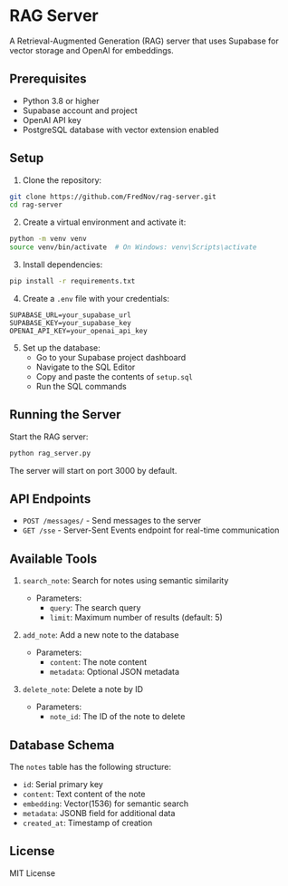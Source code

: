 # RAG Server

A Retrieval-Augmented Generation (RAG) server that uses Supabase for vector storage and OpenAI for embeddings.

## Prerequisites

- Python 3.8 or higher
- Supabase account and project
- OpenAI API key
- PostgreSQL database with vector extension enabled

## Setup

1. Clone the repository:
```bash
git clone https://github.com/FredNov/rag-server.git
cd rag-server
```

2. Create a virtual environment and activate it:
```bash
python -m venv venv
source venv/bin/activate  # On Windows: venv\Scripts\activate
```

3. Install dependencies:
```bash
pip install -r requirements.txt
```

4. Create a `.env` file with your credentials:
```env
SUPABASE_URL=your_supabase_url
SUPABASE_KEY=your_supabase_key
OPENAI_API_KEY=your_openai_api_key
```

5. Set up the database:
   - Go to your Supabase project dashboard
   - Navigate to the SQL Editor
   - Copy and paste the contents of `setup.sql`
   - Run the SQL commands

## Running the Server

Start the RAG server:
```bash
python rag_server.py
```

The server will start on port 3000 by default.

## API Endpoints

- `POST /messages/` - Send messages to the server
- `GET /sse` - Server-Sent Events endpoint for real-time communication

## Available Tools

1. `search_note`: Search for notes using semantic similarity
   - Parameters:
     - `query`: The search query
     - `limit`: Maximum number of results (default: 5)

2. `add_note`: Add a new note to the database
   - Parameters:
     - `content`: The note content
     - `metadata`: Optional JSON metadata

3. `delete_note`: Delete a note by ID
   - Parameters:
     - `note_id`: The ID of the note to delete

## Database Schema

The `notes` table has the following structure:
- `id`: Serial primary key
- `content`: Text content of the note
- `embedding`: Vector(1536) for semantic search
- `metadata`: JSONB field for additional data
- `created_at`: Timestamp of creation

## License

MIT License 